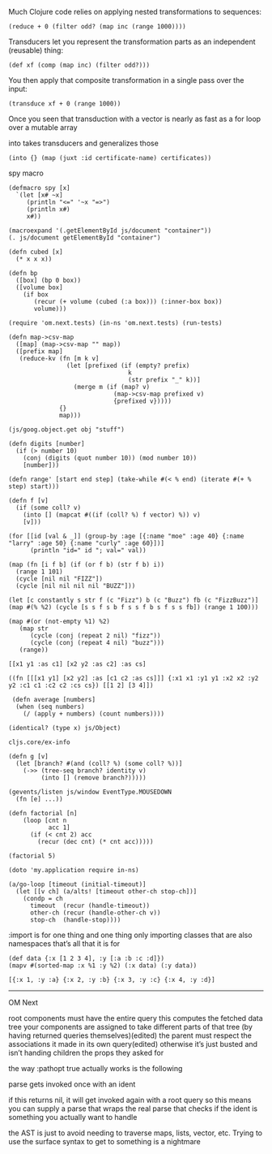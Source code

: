 Much Clojure code relies on applying nested transformations to sequences:

~~~
(reduce + 0 (filter odd? (map inc (range 1000))))
~~~

Transducers let you represent the transformation parts as an independent (reusable) thing:

~~~
(def xf (comp (map inc) (filter odd?)))
~~~

You then apply that composite transformation in a single pass over the input:

~~~
(transduce xf + 0 (range 1000))
~~~

Once you seen that transduction with a vector is nearly as fast as a for loop over a mutable array

into takes transducers and generalizes those

~~~
(into {} (map (juxt :id certificate-name) certificates))
~~~

spy macro

~~~
(defmacro spy [x]
  `(let [x# ~x]
     (println "<=" '~x "=>")
     (println x#)
     x#))
~~~

~~~
(macroexpand '(.getElementById js/document "container"))
(. js/document getElementById "container")
~~~

~~~
(defn cubed [x]
  (* x x x))

(defn bp
  ([box] (bp 0 box))
  ([volume box]
    (if box
       (recur (+ volume (cubed (:a box))) (:inner-box box))
       volume)))
~~~

~~~
(require 'om.next.tests) (in-ns 'om.next.tests) (run-tests)
~~~

~~~
(defn map->csv-map
  ([map] (map->csv-map "" map))
  ([prefix map]
   (reduce-kv (fn [m k v]
                (let [prefixed (if (empty? prefix)
                                 k
                                 (str prefix "_" k))]
                  (merge m (if (map? v)
                             (map->csv-map prefixed v)
                             {prefixed v}))))
              {}
              map)))
~~~

~~~
(js/goog.object.get obj "stuff")
~~~

~~~
(defn digits [number]
  (if (> number 10)
    (conj (digits (quot number 10)) (mod number 10))
    [number]))
~~~

~~~
(defn range' [start end step] (take-while #(< % end) (iterate #(+ % step) start)))
~~~

~~~
(defn f [v]
  (if (some coll? v)
    (into [] (mapcat #((if (coll? %) f vector) %)) v)
    [v]))
~~~

~~~
(for [[id [val & _]] (group-by :age [{:name "moe" :age 40} {:name "larry" :age 50} {:name "curly" :age 60}])]
      (println "id=" id "; val=" val))
~~~

~~~
(map (fn [i f b] (if (or f b) (str f b) i))
  (range 1 101)
  (cycle [nil nil "FIZZ"])
  (cycle [nil nil nil nil "BUZZ"]))

(let [c constantly s str f (c "Fizz") b (c "Buzz") fb (c "FizzBuzz")] (map #(% %2) (cycle [s s f s b f s s f b s f s s fb]) (range 1 100)))

(map #(or (not-empty %1) %2)
   (map str
      (cycle (conj (repeat 2 nil) "fizz"))
      (cycle (conj (repeat 4 nil) "buzz")))
   (range))
~~~

~~~
[[x1 y1 :as c1] [x2 y2 :as c2] :as cs]

((fn [[[x1 y1] [x2 y2] :as [c1 c2 :as cs]]] {:x1 x1 :y1 y1 :x2 x2 :y2 y2 :c1 c1 :c2 c2 :cs cs}) [[1 2] [3 4]])

~~~

~~~
 (defn average [numbers]
  (when (seq numbers)
    (/ (apply + numbers) (count numbers))))
~~~

~~~
(identical? (type x) js/Object)
~~~

~~~
cljs.core/ex-info
~~~

~~~
(defn g [v]
  (let [branch? #(and (coll? %) (some coll? %))]
    (->> (tree-seq branch? identity v)
         (into [] (remove branch?)))))
~~~

~~~
(gevents/listen js/window EventType.MOUSEDOWN
  (fn [e] ...))
~~~

~~~
(defn factorial [n]
    (loop [cnt n
           acc 1]
      (if (< cnt 2) acc
        (recur (dec cnt) (* cnt acc)))))

(factorial 5)
~~~

~~~
(doto 'my.application require in-ns)
~~~

~~~
(a/go-loop [timeout (initial-timeout)]
  (let [[v ch] (a/alts! [timeout other-ch stop-ch])]
    (condp = ch
      timeout  (recur (handle-timeout))
      other-ch (recur (handle-other-ch v))
      stop-ch  (handle-stop))))
~~~

:import is for one thing and one thing only importing classes that are also namespaces that’s all that it is for

~~~
(def data {:x [1 2 3 4], :y [:a :b :c :d]})
(mapv #(sorted-map :x %1 :y %2) (:x data) (:y data))

[{:x 1, :y :a} {:x 2, :y :b} {:x 3, :y :c} {:x 4, :y :d}]
~~~

---

OM Next

root components must have the entire query
this computes the fetched data tree
your components are assigned to take different parts of that tree (by having returned queries themselves)(edited)
the parent must respect the associations it made in its own query(edited)
otherwise it’s just busted and isn’t handing children the props they asked for


the way :pathopt true actually works is the following

parse gets invoked once with an ident

if this returns nil, it will get invoked again with a root query so this means you can supply a parse that wraps the real parse that checks if the ident is something you actually want to handle

the AST is just to avoid needing to traverse maps, lists, vector, etc.
Trying to use the surface syntax to get to something is a nightmare